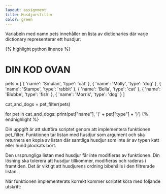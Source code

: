 ```yaml
---
layout: assignment
title: Husdjursfilter
color: green
---
```

Variabeln med namn pets innehåller en lista av dictionaries där varje dictionary representerar ett husdjur:

{% highlight python linenos %}
# DIN KOD OVAN

pets = [
    { 'name': 'Smulan', 'type': 'cat' },
    { 'name': 'Molly', 'type': 'dog' },
    { 'name': 'Stampe', 'type': 'rabbit' },
    { 'name': 'Bella', 'type': 'cat' },
    { 'name': 'Blubbe', 'type': 'fish' },
    { 'name': 'Morris', 'type': 'dog' }
]

cat_and_dogs = pet_filter(pets)

for pet in cat_and_dogs:
    print(pet["name"], '(' + pet["type"] + ')')
{% endhighlight %}

Din uppgift är att slutföra scriptet genom att implementera funktionen pet_filter. Funktionen tar listan med husdjur som argument och ska returnera en kopia av listan där samtliga husdjur som inte är av typen katt eller hund plockats bort.

Den ursprungliga listan med husdjur får inte modifieras av funktionen. Din lösning ska tolerera att husdjur tillkommer, modifieras och raderas i framtiden. Det är viktigt att husdjurens ordning bibehålls i den filtrerade listan.

När funktionen implementerats korrekt kommer scriptet köra med följande utskrift: